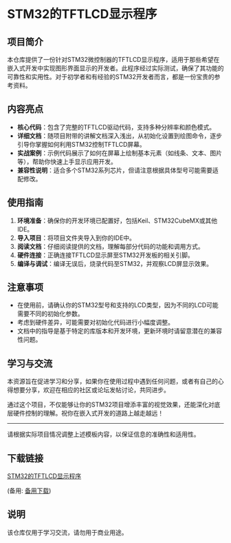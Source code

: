 # STM32的TFTLCD显示程序

## 项目简介

本仓库提供了一份针对STM32微控制器的TFTLCD显示程序，适用于那些希望在嵌入式开发中实现图形界面显示的开发者。此程序经过实际测试，确保了其功能的可靠性和实用性。对于初学者和有经验的STM32开发者而言，都是一份宝贵的参考资料。

## 内容亮点

- **核心代码**：包含了完整的TFTLCD驱动代码，支持多种分辨率和颜色模式。
- **详细文档**：随项目附带的讲解文档深入浅出，从初始化设置到绘图命令，逐步引导你掌握如何利用STM32控制TFTLCD屏幕。
- **实战案例**：示例代码展示了如何在屏幕上绘制基本元素（如线条、文本、图片等），帮助你快速上手显示应用开发。
- **兼容性说明**：适合多个STM32系列芯片，但请注意根据具体型号可能需要适配修改。

## 使用指南

1. **环境准备**：确保你的开发环境已配置好，包括Keil、STM32CubeMX或其他IDE。
2. **导入项目**：将项目文件夹导入到你的IDE中。
3. **阅读文档**：仔细阅读提供的文档，理解每部分代码的功能和调用方式。
4. **硬件连接**：正确连接TFTLCD显示屏至STM32开发板的相关引脚。
5. **编译与调试**：编译无误后，烧录代码至STM32，并观察LCD屏显示效果。

## 注意事项

- 在使用前，请确认你的STM32型号和支持的LCD类型，因为不同的LCD可能需要不同的初始化参数。
- 考虑到硬件差异，可能需要对初始化代码进行小幅度调整。
- 文档中的指导是基于特定的库版本和开发环境，更新环境时请留意潜在的兼容性问题。

## 学习与交流

本资源旨在促进学习和分享，如果你在使用过程中遇到任何问题，或者有自己的心得想要分享，欢迎在相应的社区或论坛发帖讨论，共同进步。

通过这个项目，不仅能够让你的STM32项目增添丰富的视觉效果，还能深化对底层硬件控制的理解。祝你在嵌入式开发的道路上越走越远！

--- 

请根据实际项目情况调整上述模板内容，以保证信息的准确性和适用性。

## 下载链接
[STM32的TFTLCD显示程序](https://pan.quark.cn/s/69e9ebf70678) 

(备用: [备用下载](https://pan.baidu.com/s/1oJ2uqvlW_uQ1elbFdjamQA?pwd=1234))

## 说明

该仓库仅用于学习交流，请勿用于商业用途。
